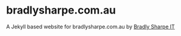 # bradlysharpe.com.au
A Jekyll based website for bradlysharpe.com.au by [Bradly Sharpe IT](http://bradlysharpe.com.au)
